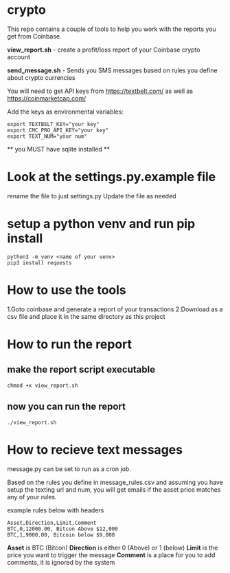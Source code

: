 # crypto

This repo contains a couple of tools to help you work with the reports you get from Coinbase.

**view_report.sh** - create a profit/loss report of your Coinbase crypto account

**send_message.sh** - Sends you SMS messages based on rules you define about crypto currencies

You will need to get API keys from <https://textbelt.com/>
as well as <https://coinmarketcap.com/>

Add the keys as environmental variables:

```
export TEXTBELT_KEY="your key"
export CMC_PRO_API_KEY="your key"
export TEXT_NUM="your num"
```

** you MUST have sqlite installed **

# Look at the settings.py.example file
rename the file to just settings.py
Update the file as needed

# setup a python venv and run pip install 
```
python3 -m venv <name of your venv>
pip3 install requests
```
# How to use the tools

1.Goto coinbase and generate a report of your transactions
2.Download as a csv file and place it in the same directory as this project

# How to run the report

## make the report script executable
```chmod +x view_report.sh```

## now you can run the report 
```./view_report.sh```

# How to recieve text messages
message.py can be set to run as a cron job. 

Based on the rules you define in message_rules.csv and assuming you have setup the texting url and num, you will get
emails if the asset price matches any of your rules. 

example rules below with headers

```
Asset,Direction,Limit,Comment
BTC,0,12000.00, Bitcon Above $12,000
BTC,1,9000.00, Bitcoin below $9,000
```

**Asset** is BTC (Bitcon)
**Direction** is either 0 (Above) or 1 (below)
**Limit** is the price you want to trigger the message
**Comment** is a place for you to add comments, it is ignored by the system

